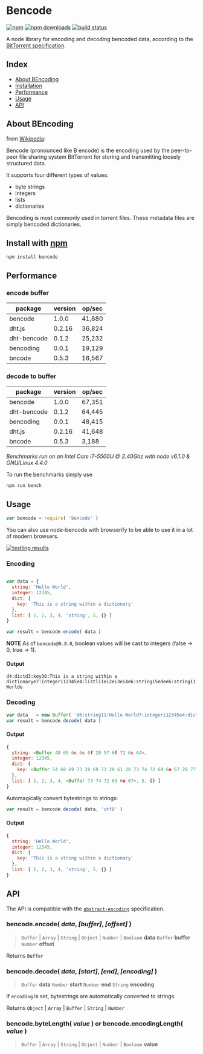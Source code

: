 # Bencode
[![npm](https://img.shields.io/npm/v/bencode.svg?style=flat-square)](https://npmjs.com/bencode)
[![npm downloads](https://img.shields.io/npm/dm/bencode.svg?style=flat-square)](https://npmjs.com/bencode)
[![build status](https://img.shields.io/travis/themasch/node-bencode/master.svg?style=flat-square)](https://travis-ci.org/themasch/node-bencode)

A node library for encoding and decoding bencoded data,
according to the [BitTorrent specification](http://www.bittorrent.org/beps/bep_0003.html).

## Index

- [About BEncoding](#about-bencoding)
- [Installation](#install-with-npm)
- [Performance](#performance)
- [Usage](#usage)
- [API](#api)

## About BEncoding

from [Wikipedia](https://en.wikipedia.org/wiki/Bencoding):

Bencode (pronounced like B encode) is the encoding used by the peer-to-peer
file sharing system BitTorrent for storing and transmitting loosely structured data.

It supports four different types of values:
- byte strings
- integers
- lists
- dictionaries

Bencoding is most commonly used in torrent files.
These metadata files are simply bencoded dictionaries.

## Install with [npm](https://npmjs.org)

```
npm install bencode
```

## Performance

### encode buffer

package     | version | op/sec
----------- | ------- | ------
bencode     | 1.0.0   | 41,880
dht.js      | 0.2.16  | 36,824
dht-bencode | 0.1.2   | 25,232
bencoding   | 0.0.1   | 19,129
bncode      | 0.5.3   | 16,567

### decode to buffer

package     | version | op/sec
----------- | ------- | ------
bencode     | 1.0.0   | 67,351
dht-bencode | 0.1.2   | 64,445
bencoding   | 0.0.1   | 48,415
dht.js      | 0.2.16  | 41,648
bncode      | 0.5.3   | 3,188

_Benchmarks run on an Intel Core i7-5500U @ 2.40Ghz with node v6.1.0 & GNU/Linux 4.4.0_

To run the benchmarks simply use

```
npm run bench
```

## Usage

```javascript
var bencode = require( 'bencode' )
```

You can also use node-bencode with browserify to be able to use it in a lot of modern browsers.

[![testling results](https://ci.testling.com/themasch/node-bencode.png)](https://ci.testling.com/themasch/node-bencode)

### Encoding

```javascript

var data = {
  string: 'Hello World',
  integer: 12345,
  dict: {
    key: 'This is a string within a dictionary'
  },
  list: [ 1, 2, 3, 4, 'string', 5, {} ]
}

var result = bencode.encode( data )

```

**NOTE** As of `bencode@0.8.0`, boolean values will be cast to integers (false -> 0, true -> 1).

#### Output

```
d4:dictd3:key36:This is a string within a dictionarye7:integeri12345e4:listli1ei2ei3ei4e6:stringi5edee6:string11:Hello Worlde
```

### Decoding

```javascript
var data   = new Buffer( 'd6:string11:Hello World7:integeri12345e4:dictd3:key36:This is a string within a dictionarye4:listli1ei2ei3ei4e6:stringi5edeee' )
var result = bencode.decode( data )
```

#### Output

```javascript
{
  string: <Buffer 48 65 6c 6c 6f 20 57 6f 72 6c 64>,
  integer: 12345,
  dict: {
    key: <Buffer 54 68 69 73 20 69 73 20 61 20 73 74 72 69 6e 67 20 77 69 74 68 69 6e 20 61 20 64 69 63 74 69 6f 6e 61 72 79>
  },
  list: [ 1, 2, 3, 4, <Buffer 73 74 72 69 6e 67>, 5, {} ]
}
```

Automagically convert bytestrings to strings:

```javascript
var result = bencode.decode( data, 'utf8' )
```

#### Output

```javascript
{
  string: 'Hello World',
  integer: 12345,
  dict: {
    key: 'This is a string within a dictionary'
  },
  list: [ 1, 2, 3, 4, 'string', 5, {} ]
}
```

## API

The API is compatible with the [`abstract-encoding`](https://github.com/mafintosh/abstract-encoding) specification.

### bencode.encode( *data*, *[buffer]*, *[offset]* )

> `Buffer` | `Array` | `String` | `Object` | `Number` | `Boolean` __data__
> `Buffer` __buffer__
> `Number` __offset__

Returns `Buffer`

### bencode.decode( *data*, *[start]*, *[end]*, *[encoding]* )

> `Buffer` __data__
> `Number` __start__
> `Number` __end__
> `String` __encoding__

If `encoding` is set, bytestrings are
automatically converted to strings.

Returns `Object` | `Array` | `Buffer` | `String` | `Number`

### bencode.byteLength( *value* ) or bencode.encodingLength( *value* )

> `Buffer` | `Array` | `String` | `Object` | `Number` | `Boolean` __value__
